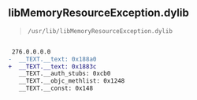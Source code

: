 ## libMemoryResourceException.dylib

> `/usr/lib/libMemoryResourceException.dylib`

```diff

 276.0.0.0.0
-  __TEXT.__text: 0x188a0
+  __TEXT.__text: 0x1883c
   __TEXT.__auth_stubs: 0xcb0
   __TEXT.__objc_methlist: 0x1248
   __TEXT.__const: 0x148

```
